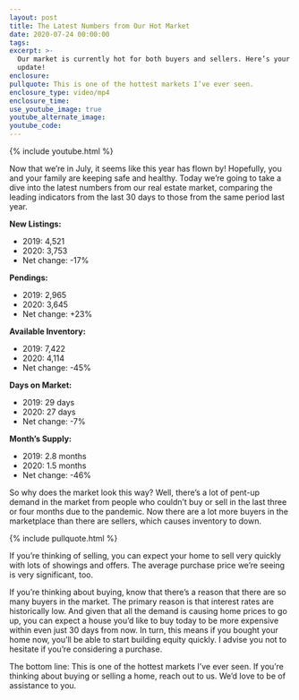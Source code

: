```yaml
---
layout: post
title: The Latest Numbers from Our Hot Market
date: 2020-07-24 00:00:00
tags:
excerpt: >-
  Our market is currently hot for both buyers and sellers. Here’s your latest
  update!
enclosure:
pullquote: This is one of the hottest markets I’ve ever seen.
enclosure_type: video/mp4
enclosure_time:
use_youtube_image: true
youtube_alternate_image:
youtube_code:
---
```


{% include youtube.html %}

Now that we’re in July, it seems like this year has flown by\! Hopefully, you and your family are keeping safe and healthy. Today we’re going to take a dive into the latest numbers from our real estate market, comparing the leading indicators from the last 30 days to those from the same period last year.

**New Listings:**

* 2019: 4,521
* 2020: 3,753
* Net change: -17%

**Pendings:**

* 2019: 2,965
* 2020: 3,645
* Net change: +23%

**Available Inventory:**

* 2019: 7,422
* 2020: 4,114
* Net change: -45%

**Days on Market:**

* 2019: 29 days
* 2020: 27 days&nbsp;
* Net change: -7%

**Month’s Supply:**

* 2019: 2.8 months
* 2020: 1.5 months
* Net change: -46%

So why does the market look this way? Well, there’s a lot of pent-up demand in the market from people who couldn’t buy or sell in the last three or four months due to the pandemic. Now there are a lot more buyers in the marketplace than there are sellers, which causes inventory to down.

{% include pullquote.html %}

If you’re thinking of selling, you can expect your home to sell very quickly with lots of showings and offers. The average purchase price we’re seeing is very significant, too.

If you’re thinking about buying, know that there’s a reason that there are so many buyers in the market. The primary reason is that interest rates are historically low. And given that all the demand is causing home prices to go up, you can expect a house you’d like to buy today to be more expensive within even just 30 days from now. In turn, this means if you bought your home now, you’ll be able to start building equity quickly. I advise you not to hesitate if you’re considering a purchase.

The bottom line: This is one of the hottest markets I’ve ever seen. If you’re thinking about buying or selling a home, reach out to us. We’d love to be of assistance to you.